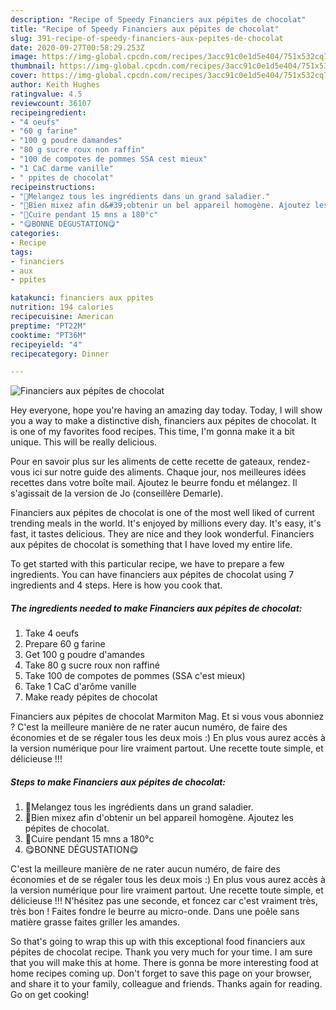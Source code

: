 ```yaml
---
description: "Recipe of Speedy Financiers aux pépites de chocolat"
title: "Recipe of Speedy Financiers aux pépites de chocolat"
slug: 391-recipe-of-speedy-financiers-aux-pepites-de-chocolat
date: 2020-09-27T00:58:29.253Z
image: https://img-global.cpcdn.com/recipes/3acc91c0e1d5e404/751x532cq70/financiers-aux-pepites-de-chocolat-photo-principale-de-la-recette.jpg
thumbnail: https://img-global.cpcdn.com/recipes/3acc91c0e1d5e404/751x532cq70/financiers-aux-pepites-de-chocolat-photo-principale-de-la-recette.jpg
cover: https://img-global.cpcdn.com/recipes/3acc91c0e1d5e404/751x532cq70/financiers-aux-pepites-de-chocolat-photo-principale-de-la-recette.jpg
author: Keith Hughes
ratingvalue: 4.5
reviewcount: 36107
recipeingredient:
- "4 oeufs"
- "60 g farine"
- "100 g poudre damandes"
- "80 g sucre roux non raffin"
- "100 de compotes de pommes SSA cest mieux"
- "1 CaC darme vanille"
- " ppites de chocolat"
recipeinstructions:
- "🍫Melangez tous les ingrédients dans un grand saladier."
- "🍫Bien mixez afin d&#39;obtenir un bel appareil homogène. Ajoutez les pépites de chocolat."
- "🍫Cuire pendant 15 mns a 180°c"
- "😋BONNE DÉGUSTATION😋"
categories:
- Recipe
tags:
- financiers
- aux
- ppites

katakunci: financiers aux ppites 
nutrition: 194 calories
recipecuisine: American
preptime: "PT22M"
cooktime: "PT36M"
recipeyield: "4"
recipecategory: Dinner

---
```



![Financiers aux pépites de chocolat](https://img-global.cpcdn.com/recipes/3acc91c0e1d5e404/751x532cq70/financiers-aux-pepites-de-chocolat-photo-principale-de-la-recette.jpg)

Hey everyone, hope you're having an amazing day today. Today, I will show you a way to make a distinctive dish, financiers aux pépites de chocolat. It is one of my favorites food recipes. This time, I'm gonna make it a bit unique. This will be really delicious.

Pour en savoir plus sur les aliments de cette recette de gateaux, rendez-vous ici sur notre guide des aliments. Chaque jour, nos meilleures idées recettes dans votre boîte mail. Ajoutez le beurre fondu et mélangez. Il s&#39;agissait de la version de Jo (conseillère Demarle).

Financiers aux pépites de chocolat is one of the most well liked of current trending meals in the world. It's enjoyed by millions every day. It's easy, it's fast, it tastes delicious. They are nice and they look wonderful. Financiers aux pépites de chocolat is something that I have loved my entire life.


To get started with this particular recipe, we have to prepare a few ingredients. You can have financiers aux pépites de chocolat using 7 ingredients and 4 steps. Here is how you cook that.

<!--inarticleads1-->

##### The ingredients needed to make Financiers aux pépites de chocolat:

1. Take 4 oeufs
1. Prepare 60 g farine
1. Get 100 g poudre d&#39;amandes
1. Take 80 g sucre roux non raffiné
1. Take 100 de compotes de pommes (SSA c&#39;est mieux)
1. Take 1 CaC d&#39;arôme vanille
1. Make ready  pépites de chocolat


Financiers aux pépites de chocolat Marmiton Mag. Et si vous vous abonniez ? C&#39;est la meilleure manière de ne rater aucun numéro, de faire des économies et de se régaler tous les deux mois :) En plus vous aurez accès à la version numérique pour lire vraiment partout. Une recette toute simple, et délicieuse !!! 

<!--inarticleads2-->

##### Steps to make Financiers aux pépites de chocolat:

1. 🍫Melangez tous les ingrédients dans un grand saladier.
1. 🍫Bien mixez afin d&#39;obtenir un bel appareil homogène. Ajoutez les pépites de chocolat.
1. 🍫Cuire pendant 15 mns a 180°c
1. 😋BONNE DÉGUSTATION😋


C&#39;est la meilleure manière de ne rater aucun numéro, de faire des économies et de se régaler tous les deux mois :) En plus vous aurez accès à la version numérique pour lire vraiment partout. Une recette toute simple, et délicieuse !!! N&#39;hésitez pas une seconde, et foncez car c&#39;est vraiment très, très bon ! Faites fondre le beurre au micro-onde. Dans une poêle sans matière grasse faites griller les amandes. 

So that's going to wrap this up with this exceptional food financiers aux pépites de chocolat recipe. Thank you very much for your time. I am sure that you will make this at home. There is gonna be more interesting food at home recipes coming up. Don't forget to save this page on your browser, and share it to your family, colleague and friends. Thanks again for reading. Go on get cooking!
